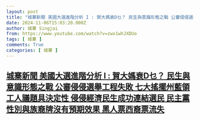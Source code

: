 ```yaml
---
layout: post
title: "城寨新聞 美國大選進階分析 I : 賀大媽衰D乜？ 民生與意識形態之戰 公審侵侵選舉工程失敗 七大搖擺州藍領工人議題具決定性 侵侵經濟民生成功連結選民 民主黨性別與族裔牌沒有預期效果 黑人票西裔票流失"
date: 2024-11-06T15:03:20.000Z
author: 城寨 Singjai
from: https://www.youtube.com/watch?v=zwx1whJXDUo
tags: [ 城寨 ]
comments: True
categories: [ 城寨 ]
---
```

<!--1730905400000-->
[城寨新聞 美國大選進階分析 I : 賀大媽衰D乜？ 民生與意識形態之戰 公審侵侵選舉工程失敗 七大搖擺州藍領工人議題具決定性 侵侵經濟民生成功連結選民 民主黨性別與族裔牌沒有預期效果 黑人票西裔票流失](https://www.youtube.com/watch?v=zwx1whJXDUo)
------

<div>

</div>
